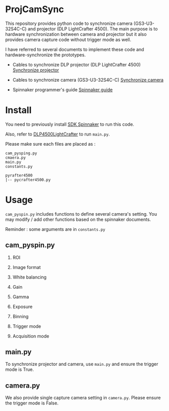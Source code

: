 # ProjCamSync

This repository provides python code to synchronize camera (GS3-U3-32S4C-C) and projector (DLP LightCrafter 4500). The main purpose is to hardware synchronization between camera and projector but it also provides camera capture code without trigger mode as well.

I have referred to several documents to implement these code and hardware-synchronize the prototypes.

- Cables to synchronize DLP projector (DLP LightCrafter 4500) [Synchronize projector](https://www.ti.com/lit/an/dlpa036b/dlpa036b.pdf?ts=1740016719227&ref_url=https%253A%252F%252Fwww.ti.com%252Fproduct%252FDLPC350)

- Cables to synchronize camera (GS3-U3-32S4C-C) [Synchronize camera](https://www.teledynevisionsolutions.com/support/support-center/application-note/iis/configuring-synchronized-capture-with-multiple-cameras/)

- Spinnaker programmer's guide [Spinnaker guide](https://softwareservices.flir.com/Spinnaker/latest/_programmer_guide.html)


# Install

You need to previously install [SDK Spinnaker](https://www.teledynevisionsolutions.com/ko-kr/products/spinnaker-sdk/?model=Spinnaker%20SDK&vertical=machine%20vision&segment=iis) to run this code.

Also, refer to [DLP4500LightCrafter](https://github.com/shshin1210/DLP4500LightCrafter) to run ```main.py```.

Please make sure each files are placed as :

```
cam_pysping.py
cmaera.py
main.py
constants.py

pyrafter4500
|-- pycrafter4500.py
```


# Usage

```cam_pyspin.py``` includes functions to define several camera's setting. You may modify / add other functions based on the spinnaker documents. 

Reminder : some arguments are in ```constants.py```

## cam_pyspin.py

1. ROI

2. Image format

3. White balancing

4. Gain

5. Gamma

6. Exposure

7. Binning

8. Trigger mode

9. Acquisition mode

## main.py

To synchronize projector and camera, use ```main.py``` and ensure the trigger mode is True.

## camera.py

We also provide single capture camera setting in ```camera.py```. Please ensure the trigger mode is False.
